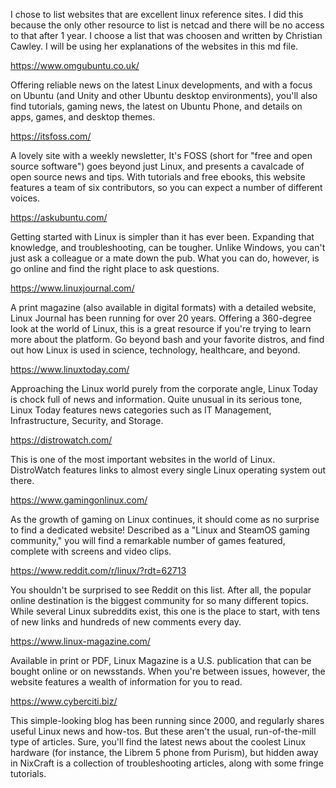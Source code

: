 I chose to list websites that are excellent linux reference sites.  I did this because the only other resource to list is netcad and
there will be no access to that after 1 year.  I choose a list that was choosen and written by Christian Cawley.  I will be using her explanations of the websites in
this md file.

https://www.omgubuntu.co.uk/

Offering reliable news on the latest Linux developments, and with a focus on Ubuntu (and Unity and other Ubuntu desktop environments), 
you'll also find tutorials, gaming news, the latest on Ubuntu Phone, and details on apps, games, and desktop themes.

https://itsfoss.com/

A lovely site with a weekly newsletter, It's FOSS (short for "free and open source software") goes beyond just Linux, and presents a cavalcade of open source news and tips. 
With tutorials and free ebooks, this website features a team of six contributors, so you can expect a number of different voices.

https://askubuntu.com/

Getting started with Linux is simpler than it has ever been. Expanding that knowledge, and troubleshooting, can be tougher. Unlike Windows, you can't just ask a colleague or a 
mate down the pub. What you can do, however, is go online and find the right place to ask questions.

https://www.linuxjournal.com/

A print magazine (also available in digital formats) with a detailed website, Linux Journal has been running for over 20 years. Offering a 360-degree look at the world of Linux, this 
is a great resource if you're trying to learn more about the platform. Go beyond bash and your favorite distros, and find out how Linux is used in science, technology, healthcare, and 
beyond.

https://www.linuxtoday.com/

Approaching the Linux world purely from the corporate angle, Linux Today is chock full of news and information. Quite unusual in its serious tone, Linux Today features news categories such 
as IT Management, Infrastructure, Security, and Storage.

https://distrowatch.com/

This is one of the most important websites in the world of Linux. DistroWatch features links to almost every single Linux operating system out there.

https://www.gamingonlinux.com/

As the growth of gaming on Linux continues, it should come as no surprise to find a dedicated website! Described as a "Linux and SteamOS gaming community," you will find a remarkable number of 
games featured, complete with screens and video clips.

https://www.reddit.com/r/linux/?rdt=62713

You shouldn't be surprised to see Reddit on this list. After all, the popular online destination is the biggest community for so many different topics. While several Linux subreddits exist, this 
one is the place to start, with tens of new links and hundreds of new comments every day.

https://www.linux-magazine.com/

Available in print or PDF, Linux Magazine is a U.S. publication that can be bought online or on newsstands. When you're between issues, however, the website features a wealth of information for 
you to read.

https://www.cyberciti.biz/

This simple-looking blog has been running since 2000, and regularly shares useful Linux news and how-tos. But these aren't the usual, run-of-the-mill type of articles. Sure, you'll find the latest news 
about the coolest Linux hardware (for instance, the Librem 5 phone from Purism), but hidden away in NixCraft is a collection of troubleshooting articles, along with some fringe tutorials.
